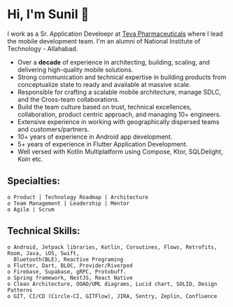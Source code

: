 # Hi, I'm Sunil 👋
I work as a Sr. Application Develoepr at [Teva Pharmaceuticals](https://www.tevausa.com) where I lead the mobile development team. I'm an alumni of National Institute of Technology - Allahabad.

- Over a **decade** of experience in architecting, building, scaling, and delivering high-quality mobile solutions.
- Strong communication and technical expertise in building products from conceptualize state to ready and available at massive scale.
- Responsible for crafting a scalable mobile architecture, manage SDLC, and the Cross-team collaborations.
- Build the team culture based on trust, technical excellences, collaboration, product centric approach, and managing 10+ engineers.
- Extensive experience in working with geographically dispersed teams and customers/partners.
- 10+ years of experience in Android app development.
- 5+ years of experience in Flutter Application Development.
- Well versed with Kotlin Multiplatform using Compose, Ktor, SQLDelight, Koin etc.
  
## Specialties:
    o Product | Technology Roadmap | Architecture
    o Team Management | Leadership | Mentor
    o Agile | Scrum
 
## Technical Skills:
    o Android, Jetpack libraries, Kotlin, Coroutines, Flows, Retrofits, Room, Java, iOS, Swift,
      Bluetooth(BLE), Reactive Programing
    o Flutter, Dart, BLOC, Provider/Riverpod
    o Firebase, Supabase, gRPC, Protobuff.
    o Spring framework, NestJS, React Native
    o Clean Architecture, OOAD/UML diagrams, Lucid chart, SOLID, Design Patterns
    o GIT, CI/CD (Circle-CI, GITFlow), JIRA, Sentry, Zeplin, Confluence

